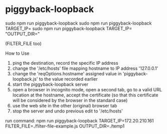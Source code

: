# piggyback-loopback

sudo npm run piggyback-loopback
sudo npm run piggyback-loopback TARGET_IP=
sudo npm run piggyback-loopback TARGET_IP= "OUTPUT_DIR="

(FILTER_FILE too)

How to Use
1) ping the destination, record the specific IP address
2) change the '/etc/hosts' file mapping hostname to IP address '127.0.0.1'
3) change the 'reqOptions.hostname' assigned value in 'piggyback-loopback.js' to the value recorded earlier
4) start the piggyback-loopback server
5) open a browser in incognito mode, open a second tab, go to a valid URL location at the hostname, accept the certificate (so that this certificate will be considered by the browser in the standard case)
6) use the web site in the other (original) browser tab
7) stop the server and undo previous edit to '/etc/hosts'


run command:
npm run piggyback-loopback TARGET_IP=172.20.210.161 FILTER_FILE=./filter-file-example.js OUTPUT_DIR=./temp1
